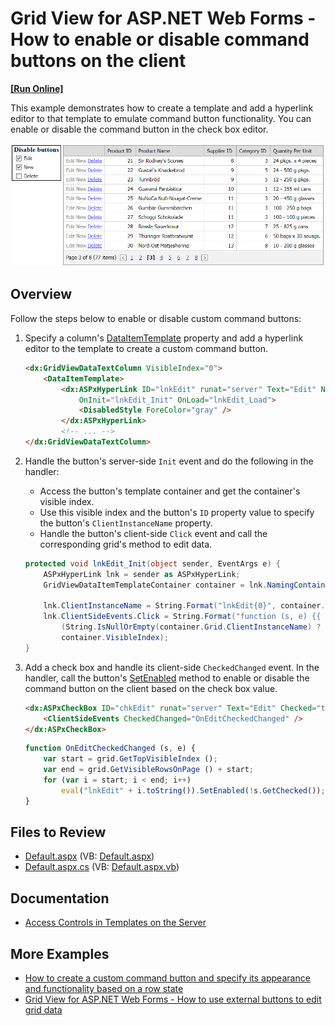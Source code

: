 # Grid View for ASP.NET Web Forms - How to enable or disable command buttons on the client
<!-- run online -->
**[[Run Online]](https://codecentral.devexpress.com/e2345/)**
<!-- run online end -->

This example demonstrates how to create a template and add a hyperlink editor to that template to emulate command button functionality. You can enable or disable the command button in the check box editor.

![Enable or Disable Buttons](enableOrDisableButtons.png)

## Overview

Follow the steps below to enable or disable custom command buttons:

1. Specify a column's [DataItemTemplate](https://docs.devexpress.com/AspNet/DevExpress.Web.GridViewDataColumn.DataItemTemplate) property and add a hyperlink editor to the template to create a custom command button.

    ```aspx
    <dx:GridViewDataTextColumn VisibleIndex="0">
        <DataItemTemplate>
            <dx:ASPxHyperLink ID="lnkEdit" runat="server" Text="Edit" NavigateUrl="javascript:void(0);"
                OnInit="lnkEdit_Init" OnLoad="lnkEdit_Load">
                <DisabledStyle ForeColor="gray" />
            </dx:ASPxHyperLink>
            <!-- ... -->
    </dx:GridViewDataTextColumn>
    ```

2. Handle the button's server-side `Init` event and do the following in the handler:

   * Access the button's template container and get the container's visible index.
   * Use this visible index and the button's `ID` property value to specify the button's `ClientInstanceName` property.
   * Handle the button's client-side `Click` event and call the corresponding grid's method to edit data.

    ```csharp
    protected void lnkEdit_Init(object sender, EventArgs e) {
        ASPxHyperLink lnk = sender as ASPxHyperLink;
        GridViewDataItemTemplateContainer container = lnk.NamingContainer as GridViewDataItemTemplateContainer;

        lnk.ClientInstanceName = String.Format("lnkEdit{0}", container.VisibleIndex);
        lnk.ClientSideEvents.Click = String.Format("function (s, e) {{ {0}.StartEditRow ({1}); }}",
            (String.IsNullOrEmpty(container.Grid.ClientInstanceName) ? container.Grid.ClientID : container.Grid.ClientInstanceName),
            container.VisibleIndex);
    }
    ```

3. Add a check box and handle its client-side `CheckedChanged` event. In the handler, call the button's [SetEnabled](https://docs.devexpress.com/AspNet/js-ASPxClientEditBase.SetEnabled(value)) method to enable or disable the command button on the client based on the check box value.

    ```aspx
    <dx:ASPxCheckBox ID="chkEdit" runat="server" Text="Edit" Checked="true">
        <ClientSideEvents CheckedChanged="OnEditCheckedChanged" />
    </dx:ASPxCheckBox>
    ```

    ```js
    function OnEditCheckedChanged (s, e) {
        var start = grid.GetTopVisibleIndex ();
        var end = grid.GetVisibleRowsOnPage () + start;
        for (var i = start; i < end; i++)
            eval("lnkEdit" + i.toString()).SetEnabled(!s.GetChecked());
    }
    ```

## Files to Review

* [Default.aspx](./CS/WebSite/Default.aspx) (VB: [Default.aspx](./VB/WebSite/Default.aspx))
* [Default.aspx.cs](./CS/WebSite/Default.aspx.cs) (VB: [Default.aspx.vb](./VB/WebSite/Default.aspx.vb))

## Documentation

* [Access Controls in Templates on the Server](https://docs.devexpress.com/AspNet/403575/common-concepts/access-controls-in-templates-on-the-server)

## More Examples

* [How to create a custom command button and specify its appearance and functionality based on a row state](https://github.com/DevExpress-Examples/how-to-create-a-custom-command-button-with-the-appearance-and-action-depending-on-a-row-state-e1246)
* [Grid View for ASP.NET Web Forms - How to use external buttons to edit grid data](https://github.com/DevExpress-Examples/aspxgridview-use-external-buttons-to-edit-records)
